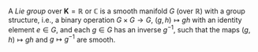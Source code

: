 A *Lie group* over $\mathbf{K}=\mathbb{R}$ or $\mathbb{C}$ is a smooth manifold $G$ (over $\mathbb{R}$) with a group structure, i.e., a binary operation $G \times G \to G$, $(g, h) \mapsto gh$ with an identity element $e \in G$, and each $g \in G$ has an inverse $g^{-1}$, such that the maps $(g, h) \mapsto gh$ and $g \mapsto g^{-1}$ are smooth.
